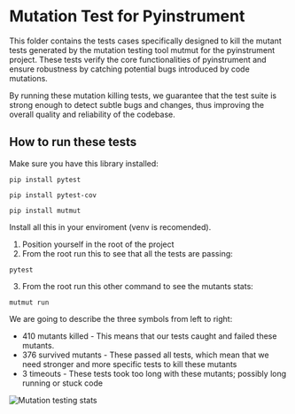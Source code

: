 # Mutation Test for Pyinstrument

This folder contains the tests cases specifically designed to kill the mutant tests generated by the mutation testing tool mutmut for the pyinstrument project. These tests verify the core functionalities of pyinstrument and ensure robustness by catching potential bugs introduced by code mutations.

By running these mutation killing tests, we guarantee that the test suite is strong enough to detect subtle bugs and changes, thus improving the overall quality and reliability of the codebase.

## How to run these tests
Make sure you have this library installed:

```pip install pytest```

```pip install pytest-cov```

```pip install mutmut```

Install all this in your enviroment (venv is recomended).
1. Position yourself in the root of the project
2. From the root run this to see that all the tests are passing:

```
pytest
```

3. From the root run this other command to see the mutants stats:

```
mutmut run
```

We are going to describe the three symbols from left to right:
- 410 mutants killed - This means that our tests caught and failed these mutants.
- 376 survived mutants - These passed all tests, which mean that we need stronger and more specific tests to kill these mutants
- 3 timeouts - These tests took too long with these mutants; possibly long running or stuck code

![Mutation testing stats](mutation_stats.png)
